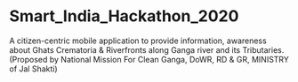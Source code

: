 # Smart_India_Hackathon_2020
A citizen-centric mobile application to provide information, awareness about Ghats Crematoria &amp; Riverfronts along Ganga river and its Tributaries. (Proposed by National Mission For Clean Ganga, DoWR, RD &amp; GR, MINISTRY of Jal Shakti)
